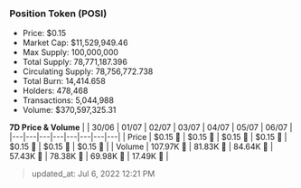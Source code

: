 
  ### Position Token (POSI)
  - Price: $0.15
  - Market Cap: $11,529,949.46
  - Max Supply: 100,000,000
  - Total Supply: 78,771,187.396
  - Circulating Supply: 78,756,772.738
  - Total Burn: 14,414.658
  - Holders: 478,468
  - Transactions: 5,044,988
  - Volume: $370,597,325.31

  **7D Price & Volume**
  | | 30&#x2F;06 | 01&#x2F;07 | 02&#x2F;07 | 03&#x2F;07 | 04&#x2F;07 | 05&#x2F;07 | 06&#x2F;07 |
  |---|---|---|---|---|---|---|---|
  | Price | $0.15 🔻 | $0.15 🔻 | $0.15 🔻 | $0.15 🔻 | $0.15 🔻 | $0.15 🔻 | $0.15 🚀 |
  | Volume | 107.97K 🚀 | 81.83K 🔻 | 84.64K 🚀 | 57.43K 🔻 | 78.38K 🚀 | 69.98K 🔻 | 17.49K 🔻 |

  > updated_at: Jul 6, 2022 12:21 PM
